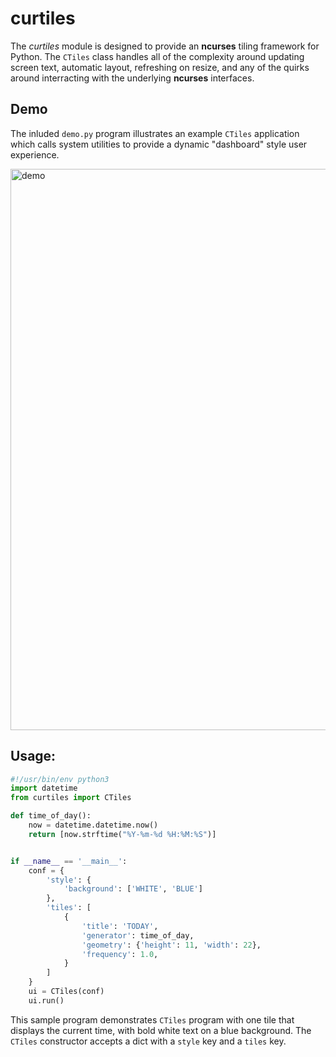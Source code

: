 # curtiles
The *curtiles* module is designed to provide an **ncurses** tiling framework for Python. The `CTiles` class handles all of the complexity around updating screen text, automatic layout, refreshing on resize, and any of the quirks around interracting with the underlying **ncurses** interfaces.

## Demo
The inluded `demo.py` program illustrates an example `CTiles` application which calls system utilities to provide a dynamic "dashboard" style user experience.

<img width="898" alt="demo" src="https://user-images.githubusercontent.com/2474931/229372634-caf7fbcc-ca24-4b37-90e1-748a1a789899.png">

## Usage:

```python
#!/usr/bin/env python3
import datetime
from curtiles import CTiles

def time_of_day():
    now = datetime.datetime.now()
    return [now.strftime("%Y-%m-%d %H:%M:%S")]


if __name__ == '__main__':
    conf = {
        'style': {
            'background': ['WHITE', 'BLUE']
        },
        'tiles': [
            {
                'title': 'TODAY',
                'generator': time_of_day,
                'geometry': {'height': 11, 'width': 22},
                'frequency': 1.0,
            }
        ]
    }
    ui = CTiles(conf)
    ui.run()
```

This sample program demonstrates `CTiles` program with one tile that displays the current time, with bold white text on a blue background.
The `CTiles` constructor accepts a dict with a `style` key and a `tiles` key.
